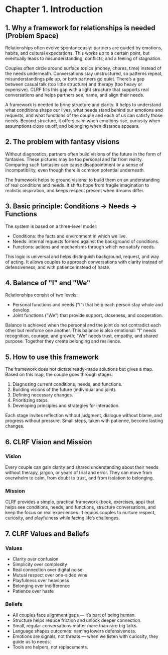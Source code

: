 # Chapter 1. Introduction

## 1. Why a framework for relationships is needed (Problem Space)

Relationships often evolve spontaneously: partners are guided by emotions, habits, and cultural expectations. This works up to a certain point, but eventually leads to misunderstanding, conflicts, and a feeling of stagnation.

Couples often circle around surface topics (money, chores, time) instead of the needs underneath. Conversations stay unstructured, so patterns repeat, misunderstandings pile up, or both partners go quiet. There’s a gap between casual talk (too little structure) and therapy (too heavy or expensive). CLRF fills this gap with a light structure that supports real conversations and helps partners see, name, and align their needs.

A framework is needed to bring structure and clarity. It helps to understand what conditions shape our lives, what needs stand behind our emotions and requests, and what functions of the couple and each of us can satisfy those needs. Beyond structure, it offers calm when emotions rise, curiosity when assumptions close us off, and belonging when distance appears.

## 2. The problem with fantasy visions

Without diagnostics, partners often build visions of the future in the form of fantasies. These pictures may be too personal and far from reality. Comparing such fantasies can cause disappointment or a sense of incompatibility, even though there is common potential underneath.

The framework helps to ground visions: to build them on an understanding of real conditions and needs. It shifts hope from fragile imagination to realistic inspiration, and keeps respect present when dreams differ.

## 3. Basic principle: Conditions → Needs → Functions

The system is based on a three-level model:

- Conditions: the facts and environment in which we live.
- Needs: internal requests formed against the background of conditions.
- Functions: actions and mechanisms through which we satisfy needs.

This logic is universal and helps distinguish background, request, and way of acting. It allows couples to approach conversations with clarity instead of defensiveness, and with patience instead of haste.

## 4. Balance of "I" and "We"

Relationships consist of two levels:

- Personal functions and needs ("I") that help each person stay whole and develop.
- Joint functions ("We") that provide support, closeness, and cooperation.

Balance is achieved when the personal and the joint do not contradict each other but reinforce one another. This balance is also emotional: “I” needs recognition, courage, and growth; “We” needs trust, empathy, and shared purpose. Together they create belonging and resilience.

## 5. How to use this framework

The framework does not dictate ready-made solutions but gives a map. Based on this map, the couple goes through stages:

1. Diagnosing current conditions, needs, and functions.
2. Building visions of the future (individual and joint).
3. Defining necessary changes.
4. Prioritizing steps.
5. Developing principles and strategies for interaction.

Each stage invites reflection without judgment, dialogue without blame, and progress without pressure. Small steps, taken with patience, become lasting changes.

## 6. CLRF Vision and Mission

### Vision

Every couple can gain clarity and shared understanding about their needs without therapy, jargon, or years of trial and error. They can move from overwhelm to calm, from doubt to trust, and from isolation to belonging.

### Mission

CLRF provides a simple, practical framework (book, exercises, app) that helps see conditions, needs, and functions, structure conversations, and keep the focus on real experiences. It equips couples to nurture respect, curiosity, and playfulness while facing life’s challenges.

## 7. CLRF Values and Beliefs

### Values

- Clarity over confusion
- Simplicity over complexity
- Real connection over digital noise
- Mutual respect over one-sided wins
- Playfulness over heaviness
- Belonging over indifference
- Patience over haste

### Beliefs

- All couples face alignment gaps — it’s part of being human.
- Structure helps reduce friction and unlock deeper connection.
- Small, regular conversations matter more than rare big talks.
- Language shapes outcomes: naming lowers defensiveness.
- Emotions are signals, not threats — when we listen with curiosity, they guide us to needs.
- Tools are helpers, not replacements.
